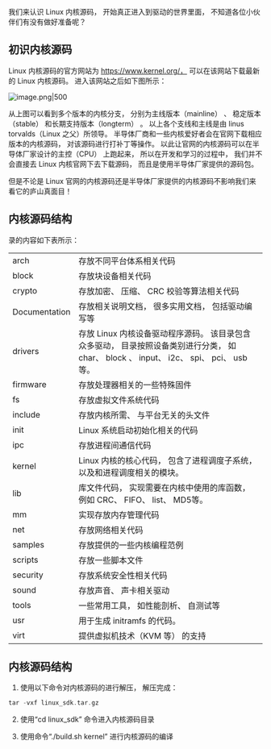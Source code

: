   

我们来认识 Linux 内核源码， 开始真正进入到驱动的世界里面， 不知道各位小伙伴们有没有做好准备呢？

## 初识内核源码

Linux 内核源码的官方网站为 https://www.kernel.org/， 可以在该网站下载最新的 Linux 内核源码。 进入该网站之后如下图所示：

![image.png|500](https://my-obsidian-image.oss-cn-guangzhou.aliyuncs.com/2025/06/02db3764f32ab4c1751171e4acae83c0.png)


从上图可以看到多个版本的内核分支， 分别为主线版本（mainline） 、 稳定版本（stable） 和长期支持版本（longterm） 。 以上各个支线和主线是由 linus torvalds（Linux 之父）所领导。 半导体厂商和一些内核爱好者会在官网下载相应版本的内核源码， 对该源码进行打补丁等操作。 以此让官网的内核源码可以在半导体厂家设计的主控（CPU） 上跑起来， 所以在开发和学习的过程中， 我们并不会直接去 Linux 内核官网下去下载源码， 而且是使用半导体厂家提供的源码包。

但是不论是 Linux 官网的内核源码还是半导体厂家提供的内核源码不影响我们来看它的庐山真面目！

## 内核源码结构

录的内容如下表所示：

|   |   |
|---|---|
|arch|存放不同平台体系相关代码|
|block|存放块设备相关代码|
|crypto|存放加密、 压缩、 CRC 校验等算法相关代码|
|Documentation|存放相关说明文档， 很多实用文档， 包括驱动编写等|
|drivers|存放 Linux 内核设备驱动程序源码。 该目录包含众多驱动， 目录按照设备类别进行分类， 如 char、 block 、 input、 i2c、 spi、 pci、 usb 等。|
|firmware|存放处理器相关的一些特殊固件|
|fs|存放虚拟文件系统代码|
|include|存放内核所需、 与平台无关的头文件|
|init|Linux 系统启动初始化相关的代码|
|ipc|存放进程间通信代码|
|kernel|Linux 内核的核心代码， 包含了进程调度子系统， 以及和进程调度相关的模块。|
|lib|库文件代码， 实现需要在内核中使用的库函数， 例如 CRC、 FIFO、 list、 MD5等。|
|mm|实现存放内存管理代码|
|net|存放网络相关代码|
|samples|存放提供的一些内核编程范例|
|scripts|存放一些脚本文件|
|security|存放系统安全性相关代码|
|sound|存放声音、 声卡相关驱动|
|tools|一些常用工具， 如性能剖析、 自测试等|
|usr|用于生成 initramfs 的代码。|
|virt|提供虚拟机技术（KVM 等） 的支持|

  

## 内核源码结构

1. 使用以下命令对内核源码的进行解压， 解压完成：
    

```C
tar -vxf linux_sdk.tar.gz  
```

2. 使用“cd linux_sdk” 命令进入内核源码目录
    
3. 使用命令“./build.sh kernel” 进行内核源码的编译